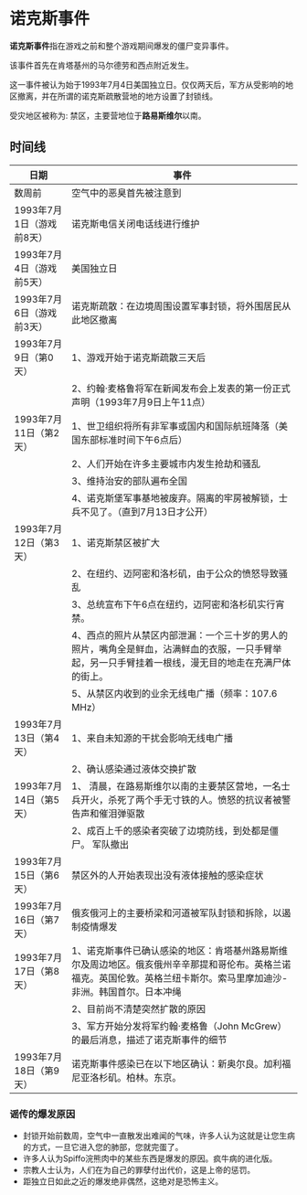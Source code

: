# 诺克斯事件

**诺克斯事件**指在游戏之前和整个游戏期间爆发的僵尸变异事件。

该事件首先在肯塔基州的马尔德劳和西点附近发生。

这一事件被认为始于1993年7月4日美国独立日。仅仅两天后，军方从受影响的地区撤离，并在所谓的诺克斯疏散营地的地方设置了封锁线。

受灾地区被称为: 禁区，主要营地位于**路易斯维尔**以南。

## 时间线

| 日期                                  | 事件                                |
| ----------------------------------------- | ------------------------------------- |
| 数周前 | 空气中的恶臭首先被注意到 |
| 1993年7月1日（游戏前8天） | 诺克斯电信关闭电话线进行维护 |
| 1993年7月4日（游戏前5天） | 美国独立日 |
| 1993年7月6日（游戏前3天） | 诺克斯疏散：在边境周围设置军事封锁，将外围居民从此地区撤离 |
| 1993年7月9日（第0天） | 1、游戏开始于诺克斯疏散三天后 |
|  | 2、约翰·麦格鲁将军在新闻发布会上发表的第一份正式声明（1993年7月9日上午11点） |
| 1993年7月11日（第2天） | 1、世卫组织将所有非军事或国内和国际航班降落（美国东部标准时间下午6点后）  |
|  | 2、人们开始在许多主要城市内发生抢劫和骚乱 |
|  | 3、维持治安的部队遍布全国|
|  | 4、诺克斯堡军事基地被废弃。隔离的牢房被解锁，士兵不见了。（直到7月13日才公开） |
| 1993年7月12日（第3天） | 1、诺克斯禁区被扩大 |
|  | 2、在纽约、迈阿密和洛杉矶，由于公众的愤怒导致骚乱 |
|  | 3、总统宣布下午6点在纽约，迈阿密和洛杉矶实行宵禁。 |
|  | 4、西点的照片从禁区内部泄漏：一个三十岁的男人的照片，嘴角全是鲜血，沾满鲜血的衣服，一只手臂举起，另一只手臂挂着一根线，漫无目的地走在充满尸体的街上。 |
|  | 5、从禁区内收到的业余无线电广播（频率：107.6 MHz）|
| 1993年7月13日（第4天） | 1、来自未知源的干扰会影响无线电广播 |
|  | 2、确认感染通过液体交换扩散 |
| 1993年7月14日（第5天） | 1、 清晨，在路易斯维尔以南的主要禁区营地，一名士兵开火，杀死了两个手无寸铁的人。愤怒的抗议者被警告声和催泪弹驱散|
|  | 2、成百上千的感染者突破了边境防线，到处都是僵尸。 军队撤出 |
| 1993年7月15日（第6天） | 禁区外的人开始表现出没有液体接触的感染症状 |
| 1993年7月16日（第7天） | 俄亥俄河上的主要桥梁和河道被军队封锁和拆除，以遏制疫情爆发 |
| 1993年7月17日（第8天） | 1、诺克斯事件已确认感染的地区：肯塔基州路易斯维尔及周边地区。俄亥俄州辛辛那提和哥伦布。英格兰诺福克。英国伦敦。英格兰纽卡斯尔。索马里摩加迪沙-非洲。韩国首尔。日本冲绳 |
|  | 2、目前尚不清楚突然扩散的原因 |
|  | 3、军方开始分发将军约翰·麦格鲁（John McGrew）的最后消息，描述了诺克斯事件的细节 |
| 1993年7月18日（第9天） | 诺克斯事件感染已在以下地区确认：新奥尔良。加利福尼亚洛杉矶。柏林。东京。 |

### 谣传的爆发原因

- 封锁开始前数周，空气中一直散发出难闻的气味，许多人认为这就是让您生病的方式，一旦它进入您的肺部，您就完蛋了。
- 许多人认为Spiffo浣熊肉中的某些东西是爆发的原因。疯牛病的进化版。
- 宗教人士认为，人们在为自己的罪孽付出代价，这是上帝的惩罚。
- 距独立日如此之近的爆发绝非偶然，这绝对是恐怖主义。
